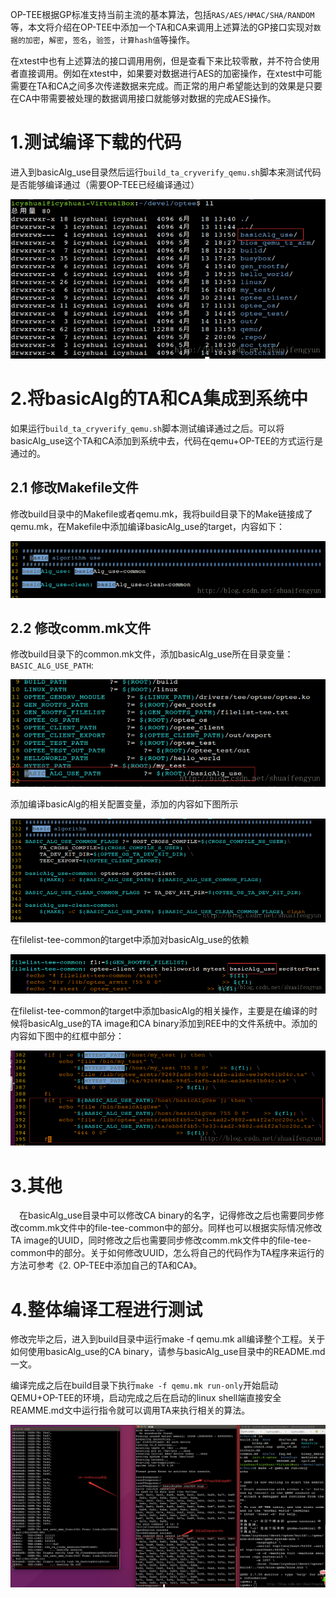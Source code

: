 OP-TEE根据GP标准支持当前主流的基本算法，包括`RAS/AES/HMAC/SHA/RANDOM`等，本文将介绍在OP-TEE中添加一个TA和CA来调用上述算法的GP接口实现对`数据的加密`，`解密`，`签名`，`验签`，`计算hash值`等操作。

在xtest中也有上述算法的接口调用用例，但是查看下来比较零散，并不符合使用者直接调用。例如在xtest中，如果要对数据进行AES的加密操作，在xtest中可能需要在TA和CA之间多次传递数据来完成。而正常的用户希望能达到的效果是只要在CA中带需要被处理的数据调用接口就能够对数据的完成AES操作。

# 1.测试编译下载的代码

进入到basicAlg_use目录然后运行`build_ta_cryverify_qemu.sh`脚本来测试代码是否能够编译通过（需要OP-TEE已经编译通过）

![](image/20170618152125269.png)

# 2.将basicAlg的TA和CA集成到系统中

如果运行`build_ta_cryverify_qemu.sh`脚本测试编译通过之后。可以将basicAlg_use这个TA和CA添加到系统中去，代码在qemu+OP-TEE的方式运行是通过的。

## 2.1 修改Makefile文件

修改build目录中的Makefile或者qemu.mk，我将build目录下的Make链接成了qemu.mk，在Makefile中添加编译basicAlg_use的target，内容如下：

![](image/20170618152257614.png)

## 2.2 修改comm.mk文件
修改build目录下的common.mk文件，添加basicAlg_use所在目录变量：`BASIC_ALG_USE_PATH`:

![](image/20170618152421162.png)

添加编译basicAlg的相关配置变量，添加的内容如下图所示

![](image/20170618152529993.png)

在filelist-tee-common的target中添加对basicAlg_use的依赖

![](image/20170619150256462.png)

在filelist-tee-common的target中添加basicAlg的相关操作，主要是在编译的时候将basicAlg_use的TA image和CA binary添加到REE中的文件系统中。添加的内容如下图中的红框中部分：

![](image/20170618152624459.png)

# 3.其他
　在basicAlg_use目录中可以修改CA binary的名字，记得修改之后也需要同步修改comm.mk文件中的file-tee-common中的部分。同样也可以根据实际情况修改TA image的UUID，同时修改之后也需要同步修改comm.mk文件中的file-tee-common中的部分。关于如何修改UUID，怎么将自己的代码作为TA程序来运行的方法可参考《2. OP-TEE中添加自己的TA和CA》。
# 4.整体编译工程进行测试
修改完毕之后，进入到build目录中运行make -f qemu.mk all编译整个工程。关于如何使用basicAlg_use的CA binary，请参与basicAlg_use目录中的README.md一文。

编译完成之后在build目录下执行`make -f qemu.mk run-only`开始启动QEMU+OP-TEE的环境，启动完成之后在启动的linux shell端直接安全REAMME.md文中运行指令就可以调用TA来执行相关的算法。

![](image/20170618152732054.png)